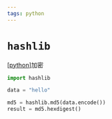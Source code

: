 ```yaml
---
tags: python
---
```


# `hashlib`

[[python]]加密

```python
import hashlib

data = "hello"

md5 = hashlib.md5(data.encode())
result = md5.hexdigest()
```

[//begin]: # "Autogenerated link references for markdown compatibility"
[python]: ../python.md "python"
[//end]: # "Autogenerated link references"
